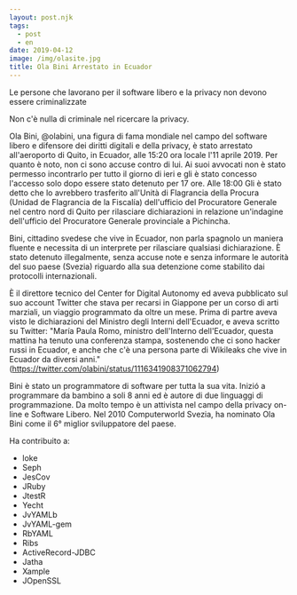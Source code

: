 ```yaml
---
layout: post.njk
tags:
  - post
  - en
date: 2019-04-12
image: /img/olasite.jpg
title: Ola Bini Arrestato in Ecuador
---
```

Le persone che lavorano per il software libero e la privacy non devono essere criminalizzate

Non c'è nulla di criminale nel ricercare la privacy.

Ola Bini, @olabini, una figura di fama mondiale nel campo del software libero e difensore dei diritti digitali e della privacy, è stato arrestato all'aeroporto di Quito, in Ecuador, alle 15:20 ora locale l'11 aprile 2019. Per quanto è noto, non ci sono accuse contro di lui. Ai suoi avvocati non è stato permesso incontrarlo per tutto il giorno di ieri e gli è stato concesso l'accesso solo dopo essere stato detenuto per 17 ore. Alle 18:00 Gli è stato detto che lo avrebbero trasferito all'Unità di Flagrancia della Procura (Unidad de Flagrancia de la Fiscalía) dell'ufficio del Procuratore Generale nel centro nord di Quito per rilasciare dichiarazioni in relazione un'indagine dell'ufficio del Procuratore Generale provinciale a Pichincha.

Bini, cittadino svedese che vive in Ecuador, non parla spagnolo un maniera fluente e necessita di un interprete per rilasciare qualsiasi dichiarazione. È stato detenuto illegalmente, senza accuse note e senza informare le autorità del suo paese (Svezia) riguardo alla sua detenzione come stabilito dai protocolli internazionali.

È il direttore tecnico del Center for Digital Autonomy ed aveva pubblicato sul suo account Twitter che stava per recarsi in Giappone per un corso di arti marziali, un viaggio programmato da oltre un mese. Prima di partre aveva visto le dichiarazioni del Ministro degli Interni dell'Ecuador, e aveva scritto su Twitter: "María Paula Romo, ministro dell'Interno dell'Ecuador, questa mattina ha tenuto una conferenza stampa, sostenendo che ci sono hacker russi in Ecuador, e anche che c'è una persona parte di Wikileaks che vive in Ecuador da diversi anni."(https://twitter.com/olabini/status/1116341908371062794)

Bini è stato un programmatore di software per tutta la sua vita. Inizió a programmare da bambino a soli 8 anni ed è autore di due linguaggi di programmazione. Da molto tempo è un attivista nel campo della privacy on-line e Software Libero. Nel 2010 Computerworld Svezia, ha nominato Ola Bini come il 6° miglior sviluppatore del paese.

Ha contribuito a:

 - loke
 - Seph
 - JesCov
 - JRuby
 - JtestR
 - Yecht
 - JvYAMLb
 - JvYAML-gem
 - RbYAML
 - Ribs
 - ActiveRecord-JDBC
 - Jatha
 - Xample
 - JOpenSSL
